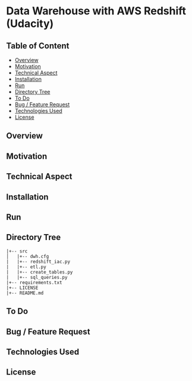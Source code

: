 # Data Warehouse with AWS Redshift (Udacity)

## Table of Content
  * [Overview](#overview)
  * [Motivation](#motivation)
  * [Technical Aspect](#technical-aspect)
  * [Installation](#installation)
  * [Run](#run)
  * [Directory Tree](#directory-tree)
  * [To Do](#to-do)
  * [Bug / Feature Request](#bug---feature-request)
  * [Technologies Used](#technologies-used)
  * [License](#license)
  
## Overview

## Motivation 

## Technical Aspect 

## Installation 

## Run

## Directory Tree 
```
|+-- src 
│   |+-- dwh.cfg
|   |+-- redshift_iac.py
|   |+-- etl.py
|   |+-- create_tables.py
|   |+-- sql_queries.py
|+-- requirements.txt
|+-- LICENSE
|+-- README.md
```

## To Do

## Bug / Feature Request 

## Technologies Used 

## License 